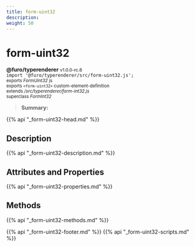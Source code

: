 ```yaml
---
title: form-uint32
description: 
weight: 50
---
```


# form-uint32
**@furo/typerenderer** <small>v1.0.0-rc.6</small>
<br>`import '@furo/typerenderer/src/form-uint32.js';`<small>
<br>exports *FormUint32* js
<br>exports `<form-uint32>` custom-element-definition
<br>extends */src/typerenderer/form-int32.js*
<br>superclass *FormInt32*</small>

> **Summary:** 

{{% api "_form-uint32-head.md" %}}

## Description



{{% api "_form-uint32-description.md" %}}


## Attributes and Properties
{{% api "_form-uint32-properties.md" %}}



## Methods
{{% api "_form-uint32-methods.md" %}}





{{% api "_form-uint32-footer.md" %}}
{{% api "_form-uint32-scripts.md" %}}
